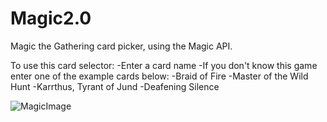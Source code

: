 # Magic2.0
Magic the Gathering card picker, using the Magic API.

To use this card selector:
-Enter a card name
-If you don't know this game enter one of the example cards below:
  -Braid of Fire
  -Master of the Wild Hunt
  -Karrthus, Tyrant of Jund
  -Deafening Silence

![MagicImage](https://user-images.githubusercontent.com/86887032/166155436-2001f57f-e02b-41cf-91c5-06e38689eeab.JPG)
